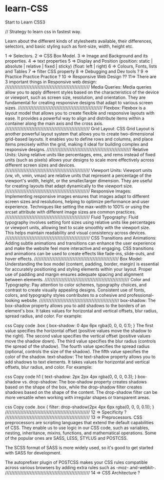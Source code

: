 # learn-CSS
Start to Learn CSS3  

// Strategy to learn css in fastest way.

Learn about the different kinds of stylesheets available, their differences, selectors, and basic styling such as font-size, width, height etc.

1 => Selectors.
2 => CSS Box Model.
3 => Image and Background and its properties.
4 => text properties
5 => Display and Position (position: static | absolute | relative | fixed | sticky)  (float: left | right)
6 =>  Colours, Fonts, lists and Tables
7 => filter CSS property
8 => Debugging and Dev tools ?
9 => Practice Practice Practice ?
10 => Responsive Web Design ??
11=> There are 3 important things in Responsive web design:
///////////////////////////////////////////////////////
Media Queries: Media queries allow you to apply different styles based on the characteristics of the device or viewport, such as screen size, resolution, and orientation. They are fundamental for creating responsive designs that adapt to various screen sizes.
///////////////////////////////////////////////////////
Flexbox: Flexbox is a layout model that allows you to create flexible and responsive layouts with ease. It provides a powerful way to align and distribute items within a container along the main axis and the cross axis.
///////////////////////////////////////////////////////
Grid Layout: CSS Grid Layout is another powerful layout system that allows you to create two-dimensional grid-based layouts. It enables you to define rows and columns, and place items precisely within the grid, making it ideal for building complex and responsive designs.
///////////////////////////////////////////////////////
Relative Units: Using relative units like percentages, ems, and rems instead of fixed units (such as pixels) allows your designs to scale more effectively across different screen sizes and devices.
///////////////////////////////////////////////////////
Viewport Units: Viewport units (vw, vh, vmin, vmax) are relative units that represent a percentage of the viewport's width, height, or the smaller/larger dimension. They are useful for creating layouts that adapt dynamically to the viewport size.
///////////////////////////////////////////////////////
Responsive Images: Implementing responsive images ensures that images adapt to different screen sizes and resolutions, helping to optimize performance and user experience. Techniques like setting the max-width to 100% or using the srcset attribute with different image sizes are common practices.
///////////////////////////////////////////////////////
Fluid Typography: Fluid typography involves setting font sizes using relative units like percentages or viewport units, allowing text to scale smoothly with the viewport size. This helps maintain readability and visual consistency across devices.
///////////////////////////////////////////////////////
CSS Transitions and Animations: Adding subtle animations and transitions can enhance the user experience and make the website feel more interactive and engaging. CSS transitions and animations can be used to create effects like fade-ins, slide-outs, and hover effects.
///////////////////////////////////////////////////////
Box Model: Understanding the box model (content, padding, border, margin) is essential for accurately positioning and styling elements within your layout. Proper use of padding and margin ensures adequate spacing and alignment between elements.
///////////////////////////////////////////////////////
Color and Typography: Pay attention to color schemes, typography choices, and contrast to create visually appealing designs. Consistent use of fonts, colors, and typography styles contributes to a cohesive and professional-looking website.
////////////////////////////////////////////////////
box-shadow: The box-shadow property allows you to add shadows to the borders of an element's box. It takes values for horizontal and vertical offsets, blur radius, spread radius, and color. For example:

css
Copy code
.box {
    box-shadow: 0 4px 6px rgba(0, 0, 0, 0.1);
}
The first value specifies the horizontal offset (positive values move the shadow to the right).
The second value specifies the vertical offset (positive values move the shadow down).
The third value specifies the blur radius (controls the spread of the shadow).
The fourth value specifies the spread radius (optional, controls the size of the shadow).
The fifth value specifies the color of the shadow.
text-shadow: The text-shadow property allows you to add shadows to text elements. It takes values for horizontal and vertical offsets, blur radius, and color. For example:

css
Copy code
h1 {
    text-shadow: 2px 2px 4px rgba(0, 0, 0, 0.3);
}
box-shadow vs. drop-shadow: The box-shadow property creates shadows based on the shape of the box, while the drop-shadow filter creates shadows based on the shape of the content. The drop-shadow filter can be more versatile when working with irregular shapes or transparent areas.

css
Copy code
.box {
    filter: drop-shadow(2px 4px 6px rgba(0, 0, 0, 0.1));
}
///////////////////////////////////////////////////////
12 =>  Specificity ?
///////////////////////////////////////////////////////
13 => Preprocessors. CSS preprocessors are scripting languages that extend the default capabilities of CSS. They enable us to use logic in our CSS code, such as variables, nesting, inheritance, mixins, functions, and mathematical operations. Some of the popular ones are SASS, LESS, STYLUS and POSTCSS.

The SCSS format of SASS is more widely used, so it's good to get started with SASS for development.

The autoprefixer plugin of POSTCSS makes your CSS rules compatible across various browsers by adding extra rules such as -moz- and-webkit-.
///////////////////////////////////////////////////////
14 => CSS Architecture ?



